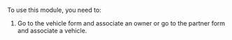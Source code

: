 To use this module, you need to:

1. Go to the vehicle form and associate an owner or go to the partner form and
associate a vehicle.
